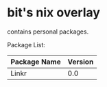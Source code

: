 # bit's nix overlay

contains personal packages.

Package List:

| Package Name | Version |
|--------------|---------|
| Linkr        | 0.0     |
